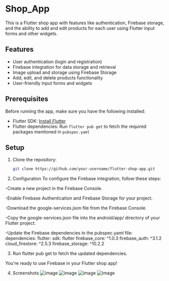 # Shop_App


This is a Flutter shop app with features like authentication, Firebase storage, and the ability to add and edit products for each user using Flutter input forms and other widgets.

## Features

- User authentication (login and registration)
- Firebase integration for data storage and retrieval
- Image upload and storage using Firebase Storage
- Add, edit, and delete products functionality
- User-friendly input forms and widgets

## Prerequisites

Before running the app, make sure you have the following installed:

- Flutter SDK: [Install Flutter](https://flutter.dev/docs/get-started/install)
- Flutter dependencies: Run `flutter pub get` to fetch the required packages mentioned in `pubspec.yaml`

## Setup

1. Clone the repository:

   ```bash
   git clone https://github.com/your-username/flutter-shop-app.git

2. Configuration
To configure the Firebase integration, follow these steps:

-Create a new project in the Firebase Console.

-Enable Firebase Authentication and Firebase Storage for your project.

-Download the google-services.json file from the Firebase Console.

-Copy the google-services.json file into the android/app/ directory of your Flutter project.

-Update the Firebase dependencies in the pubspec.yaml file:
dependencies:
  flutter:
    sdk: flutter
  firebase_core: ^1.0.3
  firebase_auth: ^3.1.2
  cloud_firestore: ^2.5.3
  firebase_storage: ^10.2.2

3. Run flutter pub get to fetch the updated dependencies.

You're ready to use Firebase in your Flutter shop app!

4. Screenshots
![image](https://github.com/Maitrey27/Shop_App/assets/98222017/4ca9519a-467d-441d-9378-7cf7e51aed75)
![image](https://github.com/Maitrey27/Shop_App/assets/98222017/68b1d175-21cc-4f58-ac9c-d3f10bbd7ffd)
![image](https://github.com/Maitrey27/Shop_App/assets/98222017/6d083623-3fe5-4cb5-b5b0-355ae87430b5)
![image](https://github.com/Maitrey27/Shop_App/assets/98222017/8efd9644-32b5-4846-bd8c-2a42527d7f73)

